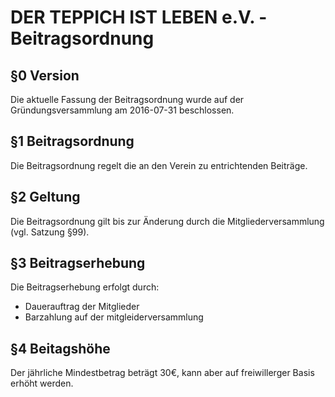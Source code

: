 DER TEPPICH IST LEBEN e.V. - Beitragsordnung
============================================

## §0 Version
Die aktuelle Fassung der Beitragsordnung wurde auf der Gründungsversammlung am 2016-07-31 beschlossen.

## §1 Beitragsordnung

Die Beitragsordnung regelt die an den Verein zu entrichtenden Beiträge.

## §2 Geltung

Die Beitragsordnung gilt bis zur Änderung durch die Mitgliederversammlung (vgl. Satzung §99).


## §3 Beitragserhebung
Die Beitragserhebung erfolgt durch:

* Dauerauftrag der Mitglieder
* Barzahlung auf der mitgleiderversammlung

## §4 Beitagshöhe

Der jährliche Mindestbetrag beträgt 30€, kann aber auf freiwillerger Basis erhöht werden.

